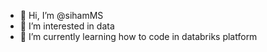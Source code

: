- 👋 Hi, I’m @sihamMS
- 👀 I’m interested in data
- 🌱 I’m currently learning how to code in databriks platform


<!---
sihamMS/sihamMS is a ✨ special ✨ repository because its `README.md` (this file) appears on your GitHub profile.
You can click the Preview link to take a look at your changes.
--->
